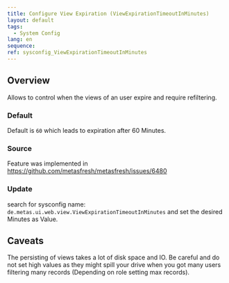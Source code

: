 ```yaml
---
title: Configure View Expiration (ViewExpirationTimeoutInMinutes)
layout: default
tags:  
  - System Config
lang: en
sequence:
ref: sysconfig_ViewExpirationTimeoutInMinutes
---
```


## Overview
Allows to control when the views of an user expire and require refiltering.

### Default

Default is `60` which leads to expiration after 60 Minutes.

### Source
Feature was implemented in https://github.com/metasfresh/metasfresh/issues/6480

### Update
search for sysconfig name: `de.metas.ui.web.view.ViewExpirationTimeoutInMinutes`
and set the desired Minutes as Value.

## Caveats

The persisting of views takes a lot of disk space and IO.
Be careful and do not set high values as they might spill your drive when you got many users filtering many records (Depending on role setting max records).
